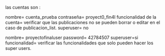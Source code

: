 las cuentas son :

nombre= cuenta_prueba 
contraseña= proyect0_fin4l
funcionalidad de la cuenta= verificar  que las publicaciones no se pueden borrar o editar en el caso de publicacion_list.
superuser= no

nombre= proyectofinaluser
password= 42784507
superuser=si
funcionalidad= verificar las funcionalidades que solo pueden hacer los super users.
